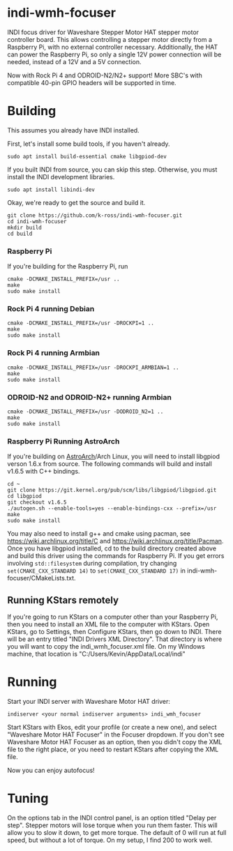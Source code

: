 # indi-wmh-focuser
INDI focus driver for Waveshare Stepper Motor HAT stepper motor controller board. This allows controlling a stepper motor directly from a Raspberry Pi, with no external controller necessary. Additionally, the HAT can power the Raspberry Pi, so only a single 12V power connection will be needed, instead of a 12V and a 5V connection.

Now with Rock Pi 4 and ODROID-N2/N2+ support! More SBC's with compatible 40-pin GPIO headers will be supported in time.

# Building
This assumes you already have INDI installed.

First, let's install some build tools, if you haven't already.
```
sudo apt install build-essential cmake libgpiod-dev
```

If you built INDI from source, you can skip this step. Otherwise, you must install the INDI development libraries.
```
sudo apt install libindi-dev
```

Okay, we're ready to get the source and build it.
```
git clone https://github.com/k-ross/indi-wmh-focuser.git
cd indi-wmh-focuser
mkdir build
cd build
```

### Raspberry Pi
If you're building for the Raspberry Pi, run
```
cmake -DCMAKE_INSTALL_PREFIX=/usr ..
make
sudo make install
```
### Rock Pi 4 running Debian
```
cmake -DCMAKE_INSTALL_PREFIX=/usr -DROCKPI=1 ..
make
sudo make install
```
### Rock Pi 4 running Armbian
```
cmake -DCMAKE_INSTALL_PREFIX=/usr -DROCKPI_ARMBIAN=1 ..
make
sudo make install
```
### ODROID-N2 and ODROID-N2+ running Armbian
```
cmake -DCMAKE_INSTALL_PREFIX=/usr -DODROID_N2=1 ..
make
sudo make install
```
### Raspberry Pi Running AstroArch
If you're building on [AstroArch](https://github.com/devDucks/astroarch)/Arch Linux, you will need to install libgpiod verson 1.6.x from source. The following commands will build and install v1.6.5 with C++ bindings.
```
cd ~
git clone https://git.kernel.org/pub/scm/libs/libgpiod/libgpiod.git
cd libgpiod
git checkout v1.6.5
./autogen.sh --enable-tools=yes --enable-bindings-cxx --prefix=/usr
make
sudo make install
```
You may also need to install g++ and cmake using pacman, see https://wiki.archlinux.org/title/C and https://wiki.archlinux.org/title/Pacman. Once you have libgpiod installed, cd to the build directory created above and build this driver using the commands for Raspberry Pi. If you get errors involving `std::filesystem` during compilation, try changing `set(CMAKE_CXX_STANDARD 14)` to `set(CMAKE_CXX_STANDARD 17)` in indi-wmh-focuser/CMakeLists.txt.
## Running KStars remotely
If you're going to run KStars on a computer other than your Raspberry Pi, then you need to install an XML file to the computer with KStars. Open KStars, go to Settings, then Configure KStars, then go down to INDI. There will be an entry titled "INDI Drivers XML Directory". That directory is where you will want to copy the indi_wmh_focuser.xml file. On my Windows machine, that location is "C:/Users/Kevin/AppData/Local/indi"

# Running
Start your INDI server with Waveshare Motor HAT driver:

`indiserver <your normal indiserver arguments> indi_wmh_focuser`

Start KStars with Ekos, edit your profile (or create a new one), and select "Waveshare Motor HAT Focuser" in the Focuser dropdown. If you don't see Waveshare Motor HAT Focuser as an option, then you didn't copy the XML file to the right place, or you need to restart KStars after copying the XML file.

Now you can enjoy autofocus!

# Tuning
On the options tab in the INDI control panel, is an option titled "Delay per step". Stepper motors will lose torque when you run them faster. This will allow you to slow it down, to get more torque. The default of 0 will run at full speed, but without a lot of torque. On my setup, I find 200 to work well. 
